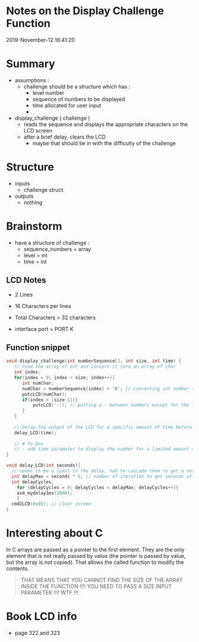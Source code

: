 # Notes on the Display Challenge Function
2019-November-12 16:41:20

# Summary
- assumptions :
  - challenge should be a structure which has :
    - level number
    - sequence of numbers to be displayed
    - time allocated for user input
    - 
- display_challenge ( challenge )
  - reads the sequence and displays the appropriate characters on the LCD screen 
  - after a brief delay, clears the LCD
    - maybe that should tie in with the difficulty of the challenge

# Structure
- inputs 
  - challenge struct
- outputs
  - nothing 

# Brainstorm
- have a structure of challenge :
  - sequence_numbers = array
  - level            = int
  - time             = int 

## LCD Notes
- 2 Lines
- 16 Characters per lines
- Total Characters = 32 characters

- interface port = PORT K 

## Function snippet
```c
void display_challenge(int numberSequence[], int size, int time) {
   // read the array of int and convert it into an array of char 
   int index;
   for(index = 0; index < size; index++){
      int numChar;
      numChar = numberSequence[index] + '0'; // converting int number to a char (apprently the way to convert it and get a char on the LCD)
      putcLCD(numChar);
      if(index < (size-1)){
          putcLCD('-'); // putting a - between numbers except for the last one
      }
   }
   
   // Delay the output of the LCD for a specific amount of time before clearing hte LCD as per the challenge 
   delay_LCD(time);
   
   // # To-Dos
   // - add time parameter to display the number for a limited amount of time    
}

void delay_LCD(int seconds){
  // seems to be a limit to the delay, had to cascade them to get a noticeable delay
  int delayMax = seconds * 5; // number of iteration to get seconds of delay (ie. 10 cycles is 2 seconds delay)
  int delayCycles;
	for (delayCycles = 0; delayCycles < delayMax; delayCycles++){
  	asm_mydelay1ms(2000);
	}
  cmd2LCD(0x01); // clear screen
}
```

# Interesting about C

In C arrays are passed as a pointer to the first element. They are the only element that is not really passed by value (the pointer is passed by value, but the array is not copied). That allows the called function to modify the contents.

> THAT MEANS THAT YOU CANNOT FIND THE SIZE OF THE ARRAY INSIDE THE FUNCTION !!!!
> YOU NEED TO PASS A SIZE INPUT PARAMETER !!!! WTF !!!

# Book LCD info

- page 322 and 323
